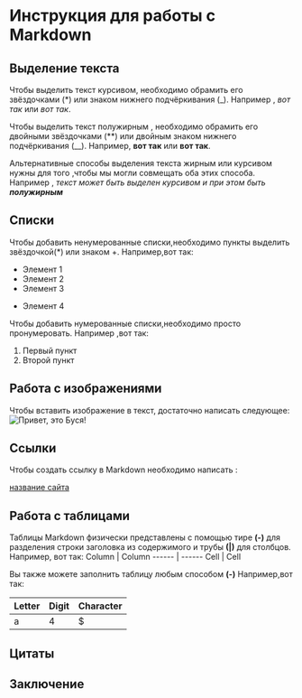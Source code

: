 # Инструкция для работы с Markdown

## Выделение текста

Чтобы выделить текст курсивом, необходимо обрамить его звёздочками (*) или знаком нижнего подчёркивания (_). Например , *вот так* или _вот так_.

Чтобы выделить текст полужирным , необходимо обрамить его двойными звёздочками (**) или двойным знаком нижнего подчёркивания (__). Например, **вот так** или __вот так__.

Альтернативные способы выделения текста жирным или курсивом нужны для того ,чтобы мы могли совмещать оба этих способа. Например , _текст может быть выделен курсивом и при этом быть **полужирным**_


## Списки

Чтобы добавить ненумерованные списки,необходимо пункты выделить звёздочкой(*) или знаком +.  Например,вот так:
* Элемент 1
* Элемент 2
* Элемент 3
+ Элемент 4

Чтобы добавить нумерованные списки,необходимо просто пронумеровать. Например ,вот так:
1. Первый пункт
2. Второй пункт


## Работа с изображениями

Чтобы вставить изображение в текст, достаточно написать следующее:
![Привет, это Буся!](Cat.jpg)

## Ссылки
Чтобы создать ссылку в Markdown необходимо написать :

 [название сайта](https://gb.ru/)



## Работа с таблицами

Таблицы Markdown физически представлены с помощью тире  **(-)** для разделения строки заголовка из содержимого и трубы **(|)**  для столбцов.
Например, вот так:
 Column | Column
 ------ | ------
 Cell   | Cell 

 
 Вы также можете заполнить таблицу любым способом **(-)** 
Например,вот так:

Letter | Digit | Character
------ | ------|----------
a      | 4     | $

 


## Цитаты

## Заключение









